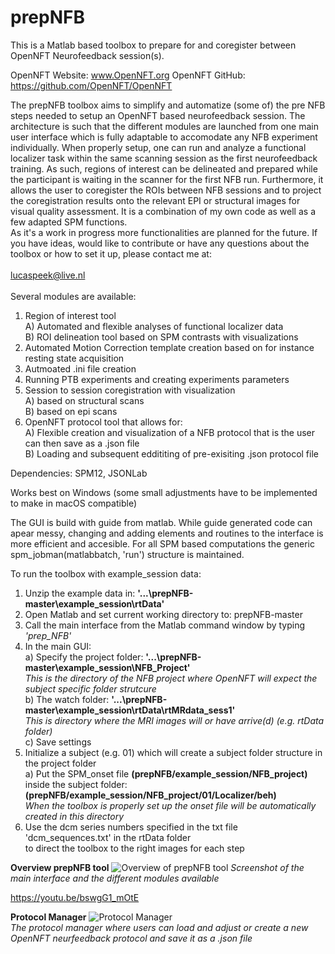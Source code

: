 # prepNFB
This is a Matlab based toolbox to prepare for and coregister between OpenNFT Neurofeedback session(s).<br/> 

OpenNFT Website:  www.OpenNFT.org 
OpenNFT GitHub:   https://github.com/OpenNFT/OpenNFT

The prepNFB toolbox aims to simplify and automatize (some of) the pre NFB steps needed to setup an OpenNFT based neurofeedback session. The architecture is such that the different modules are launched from one main user interface which is fully adaptable to accomodate any NFB experiment individually. When properly setup, one can run and analyze a functional localizer task within the same scanning session as the first neurofeedback training. As such, regions of interest can be delineated and prepared while the participant is waiting in the scanner for the first NFB run. Furthermore, it allows the user to coregister the ROIs between NFB sessions and to project the coregistration results onto the relevant EPI or structural images for visual quality assessment.
It is a combination of my own code as well as a few adapted SPM functions.<br/>
As it's a work in progress more functionalities are planned for the future. If you have ideas, would like to contribute or have any questions about the toolbox or how to set it up, please contact me at: <br/><br/> lucaspeek@live.nl<br/> 
<br/>
Several modules are available:
1) Region of interest tool<br/>
  A) Automated and flexible analyses of functional localizer data<br/> 
  B) ROI delineation tool based on SPM contrasts with visualizations<br/>
2) Automated Motion Correction template creation based on for instance resting state acquisition<br/> 
3) Autmoated .ini file creation</b><br/>
4) Running PTB experiments and creating experiments parameters<br/>
5) Session to session coregistration with visualization</b><br/>
   A) based on structural scans<br/>
   B) based on epi scans<br/>
6) OpenNFT protocol tool that allows for:<br/>
   A) Flexible creation and visualization of a NFB protocol that is the user can then save as a .json file<br/>
   B) Loading and subsequent eddititing of pre-exisiting .json protocol file<br/>
   

Dependencies: SPM12, JSONLab

Works best on Windows (some small adjustments have to be implemented to make in macOS compatible)

The GUI is build with guide from matlab. While guide generated code can apear messy, changing and adding elements and routines to the interface is more efficient and accesible. For all SPM based computations the generic spm_jobman(matlabbatch, 'run') structure is maintained. 

To run the toolbox with example_session data: <br/>
1) Unzip the example data in: <b>'...\prepNFB-master\example_session\rtData'</b> <br/>
2) Open Matlab and set current working directory to: prepNFB-master<br/>
3) Call the main interface from the Matlab command window by typing <i>'prep_NFB'</i><br/> 
4) In the main GUI:<br/>
    a) Specify the project folder: <b>'...\prepNFB-master\example_session\NFB_Project'</b><br/>
       <i>This is the directory of the NFB project where OpenNFT will expect the subject specific folder strutcure</i><br/>
    b) The watch folder: <b>'...\prepNFB-master\example_session\rtData\rtMRdata_sess1'</b><br/>
       <i>This is directory where the MRI images will or have arrive(d) (e.g. rtData folder)</i><br/>
    c) Save settings<br/>
5) Initialize a subject (e.g. 01) which will create a subject folder structure in the project folder<br/>
    a) Put the SPM_onset file <b>(prepNFB/example_session/NFB_project)</b> inside the subject folder:<br/>
        <b>(prepNFB/example_session/NFB_project/01/Localizer/beh)</b><br/>
        <i>When the toolbox is properly set up the onset file will be automatically created in this directory</i><br/>
6) Use the dcm series numbers specified in the txt file 'dcm_sequences.txt' in the rtData folder<br/>
   to direct the toolbox to the right images for each step

<b>Overview prepNFB tool</b>
![Overview of prepNFB tool ](https://github.com/lucp88/prepNFB/raw/master/Others/all_features_prepNFB_2.PNG)
<i>Screenshot of the main interface and the different modules available</i>

https://youtu.be/bswgG1_mOtE

<b>Protocol Manager</b>
![Protocol Manager](https://github.com/lucp88/prepNFB/raw/master/Others/PRT_manager.PNG)<br/>
<i>The protocol manager where users can load and adjust or create a new OpenNFT neurfeedback protocol and save it as a .json file</i>
